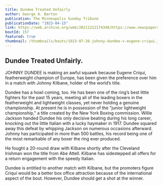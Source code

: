 ```yaml
---
title: Dundee Treated Unfairly
author: George A. Barton
publication: The Minneapolis Sunday Tribune
publicationDate: "1923-04-15"
link: https://web.archive.org/web/20211212174348/https://www.newspapers.com/clip/58179282/george-barton-the-sport-show-through/
boutId: 157
featured: true
thumbnail: /thumbnails/bouts/1923-07-26-johnny-dundee-v-eugene-criqui.jpg
---
```


## Dundee Treated Unfairly.

JOHNNY DUNDEE is making an awful squawk because Eugene Criqui, featherweight champion of Europe, has been given the preference over him in a match with Johnny Kilbane, holder of the world’s title.

Dundee has a howl coming, too. He has been one of the ring’s best little fighters for the past 15 years, meeting all of the leading boxers in the featherweight and lightweight classes, yet never holding a genuine championship. At present he is in possession of the "junior lightweight championship," a title created by the New York Boxing commission. Willie Jackson handed Dundee his only decisive beating during his long career, knocking out the little Italian with a lucky haymaker in 1917. Dundee squared away this defeat by whipping Jackson on numerous occasions afterward. Johnny has participated in more than 500 battles, his record being one of the most remarkable of any boxer the ring ever produced.

He fought a 20-round draw with Kilbane shortly after the Cleveland Irishman won the title from Abe Attell. Kilbane has sidestepped all offers for a return engagement with the speedy Italian.

Dundee is entitled to another match with Kilbane, but the promoters figure Criqui would be a better box office attraction because of the international aspect of the bout. However, Dundee should get a shot at the winner.

